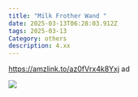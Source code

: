 ```yaml
---
title: "Milk Frother Wand "
date: 2025-03-13T06:28:03.912Z
tags: 2025-03-13
Category: others
description: 4.xx
---
```

https://amzlink.to/az0fVrx4k8Yxj  ad <!--StartFragment-->

![](https://m.media-amazon.com/images/I/81TlkNwTOCL._AC_SL1500_.jpg)

<!--EndFragment-->